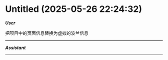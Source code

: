 <!-- Generated by SpecStory -->

# Untitled (2025-05-26 22:24:32)

_**User**_

把项目中的页面信息替换为虚拟的波兰信息

---

_**Assistant**_



---


